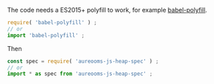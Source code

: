 The code needs a ES2015+ polyfill to work, for example
[babel-polyfill](https://babeljs.io/docs/usage/polyfill).
```js
require( 'babel-polyfill' ) ;
// or
import 'babel-polyfill' ;
```

Then
```js
const spec = require( 'aureooms-js-heap-spec' ) ;
// or
import * as spec from 'aureooms-js-heap-spec' ;
```
